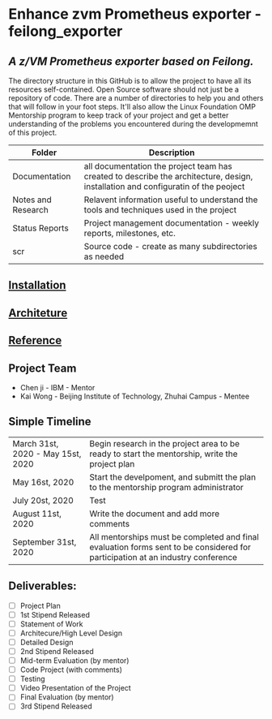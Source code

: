 # Enhance zvm Prometheus exporter - feilong_exporter
## *A z/VM Prometheus exporter based on Feilong.* 
The directory structure in this GitHub is to allow the project to have all its resources self-contained.
Open Source software should not just be a repository of code.  There are a number of directories to help you and others that will 
follow in your foot steps.  It'll also allow the Linux Foundation OMP Mentorship program to keep track of your project and get
a better understanding of the problems you encountered during the developmemnt of this project.

| Folder | Description |
|---|---|
| Documentation |  all documentation the project team has created to describe the architecture, design, installation and configuratin of the peoject |
| Notes and Research | Relavent information useful to understand the tools and techniques used in the project |
| Status Reports | Project management documentation - weekly reports, milestones, etc. |
| scr | Source code - create as many subdirectories as needed |

## [Installation](https://github.com/kaiakz/feilong_exporter/blob/master/Documentation/installation.md)

## [Architeture](https://github.com/kaiakz/feilong_exporter/blob/master/Documentation/architeture.md)

## [Reference](https://github.com/kaiakz/feilong_exporter/blob/master/Notes&Research/reference.md)

## Project Team
- Chen ji - IBM - Mentor
- Kai Wong - Beijing Institute of Technology, Zhuhai Campus - Mentee


## Simple Timeline
| | |
|:-|:-|
| March 31st, 2020 - May 15st, 2020 | Begin research in the project area to be ready to start the mentorship, write the project plan |
| May 16st, 2020 | Start the develpoment, and submitt the plan to the mentorship program administrator  |
| July 20st, 2020 | Test  |
| August 11st, 2020 | Write the document and add more comments  |
| September 31st, 2020 | All mentorships must be completed and final evaluation forms sent to be considered for participation at an industry conference |


## Deliverables:
- [ ] Project Plan
- [ ] 1st Stipend Released
- [ ] Statement of Work
- [ ] Architecure/High Level Design
- [ ] Detailed Design
- [ ] 2nd Stipend Released
- [ ] Mid-term Evaluation (by mentor)
- [ ] Code Project (with comments)
- [ ] Testing
- [ ] Video Presentation of the Project
- [ ] Final Evaluation (by mentor)
- [ ] 3rd Stipend Released